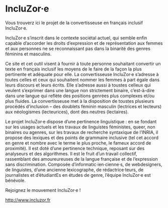 # IncluZor·e

Vous trouverz ici le projet de la convertisseuse en français inclusif IncluZor·e.

IncluZor·e s’inscrit dans le contexte sociétal actuel, qui semble enfin capable d’accorder les droits d’expression et de représentation aux femmes et aux personnes ne se reconnaissant pas dans la binarité des genres féminins et masculins.

Ce site et cet outil visent à fournir à toute personne souhaitant convertir un texte en français inclusif les moyens de le faire de la façon la plus pertinente et adéquate pour elle.
La convertisseuse IncluZor·e s’adresse à toutes celles et ceux qui souhaitent nommer les femmes à part égale dans leurs discours et leurs écrits. Elle s’adresse aussi à toustes celleux qui veulent s’exprimer dans une langue non strictement binaire, c’est-à-dire dans une langue qui reflète des positions genrées plus complexes et/ou plus fluides. 
La convertisseuse met à la disposition de toustes plusieurs procédés d’inclusion – des doublets féminin masculin (lectrices et lecteurs) aux néologismes (lecteurices), dont des neutres (lectaires).

Le projet IncluZor·e dispose d’une pertinence linguistique : en se fondant sur les usages actuels et les travaux de linguistes féministes, queer, non binaires ou agenres, sur les travaux de recherche syntaxique de l’INRIA, il propose des lexiques et des points de grammaire inclusive (tel cet accord en genre et nombre avec le terme le plus proche, le fameux accord de proximité).
Il est doté d’une pertinence technique, reposant sur des analyseurs et des algorithmes.
Il est  le fruit d’un travail collectif, rassemblant des amoureureuses de la langue française et de l’expression sans discrimination.
Composée d’informatic·ien·cienne·s, de webdesigners, de linguistes, d’une ancienne lexicographe, de rédactrice·teurs, de journalistes et d’étudiantEs en études de genre, l’équipe IncluZor·e est bénévole.
    
Rejoignez le mouvement IncluZor·e !

http://www.incluzor.fr